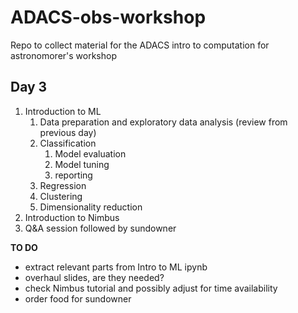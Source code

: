 # ADACS-obs-workshop
Repo to collect material for the ADACS intro to computation for astronomorer's workshop


## Day 3

1. Introduction to ML
    1. Data preparation and exploratory data analysis (review from previous day)
    2. Classification
        1. Model evaluation
        2. Model tuning
        3. reporting
    3. Regression
    4. Clustering
    5. Dimensionality reduction
2. Introduction to Nimbus
3. Q&A session followed by sundowner



**TO DO**

- extract relevant parts from Intro to ML ipynb
- overhaul slides, are they needed?
- check Nimbus tutorial and possibly adjust for time availability
- order food for sundowner


